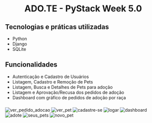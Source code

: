 
<h1 align="center">
  ADO.TE - PyStack Week 5.0
</h1>


## Tecnologias e práticas utilizadas
- Python 
- Django 
- SQLite


## Funcionalidades
- Autenticação e Cadastro de Usuários
- Listagem, Cadastro e Remoção de Pets
- Listagem, Busca e Detalhes de Pets para adoção
- Listagem e Aprovação/Recusa dos pedidos de adoção
- Dashboard com gráfico de pedidos de adoção por raça

###

![ver_pedido_adocao](https://github.com/AlexiaSalazar/ADO.TE/assets/121046408/e499bbf0-4271-42c0-a6fc-431d52530f5b)
![ver_pet](https://github.com/AlexiaSalazar/ADO.TE/assets/121046408/50f3d3fa-d766-4c49-8edd-658566d602a8)
![cadastre-se](https://github.com/AlexiaSalazar/ADO.TE/assets/121046408/6f61a22f-e0a1-4024-b792-41b90723d2ee)
![logar](https://github.com/AlexiaSalazar/ADO.TE/assets/121046408/83db5351-4858-403f-8d9a-98b8d26beba8)
![dashboard](https://github.com/AlexiaSalazar/ADO.TE/assets/121046408/32beab3e-b29d-4250-a3a1-24b60585fd19)
![adote](https://github.com/AlexiaSalazar/ADO.TE/assets/121046408/0b8e9c31-3939-4d82-bb88-46f6e02c0c0d)
![seus_pets](https://github.com/AlexiaSalazar/ADO.TE/assets/121046408/aad89fa3-3c07-4538-b8b7-d2c1346b0eda)
![novo_pet](https://github.com/AlexiaSalazar/ADO.TE/assets/121046408/0432e74f-125d-457b-aa24-32c9423eaaf6)
